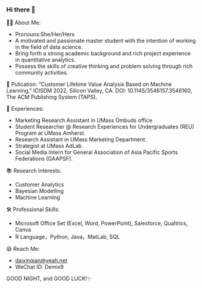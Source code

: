 ### Hi there 👋

🙋‍♀️ About Me:
- Pronouns:She/Her/Hers
- A motivated and passionate master student with the intention of working in the field of data science.
- Bring forth a strong academic background and rich project experience in quantitative analytics.
- Possess the skills of creative thinking and problem solving through rich community activities.

📝 Pulication:
“Customer Lifetime Value Analysis Based on Machine Learning,” ICISDM 2022, Silicon Valley, CA. DOI: 10.1145/3546157.3546160, The ACM Publishing System (TAPS).

💼 Experiences:
- Marketing Research Assistant in UMass Ombuds office
- Student Researcher @ Research Experiences for Undergraduates (REU) Program at UMass Amherst.
- Research Assistant in UMass Marketing Department.
- Strategist at UMass AdLab.
- Social Media Intern for General Association of Asia Pacific Sports Federations (GAAPSF).

📚 Research Interests:
- Customer Analytics
- Bayesian Modelling
- Machine Learning

🛠 Professional Skills:
- Microsoft Office Set (Excel, Word, PowerPoint), Salesforce, Qualtrics, Canva
- R Language，Python, Java，MatLab, SQL

😄 Reach Me:
- daixinqian@yeah.net
- WeChat ID: Demix9

GOOD NIGHT, and GOOD LUCK!✨ 
